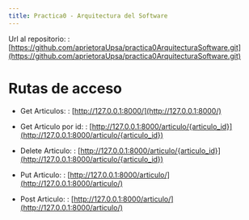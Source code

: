 ```yaml
---
title: Practica0 - Arquitectura del Software
---
```


Url al repositorio: 
: [https://github.com/aprietoraUpsa/practica0ArquitecturaSoftware.git](https://github.com/aprietoraUpsa/practica0ArquitecturaSoftware.git)

# Rutas de acceso

- Get Articulos:
: [http://127.0.0.1:8000/](http://127.0.0.1:8000/)

- Get Articulo por id:
: [http://127.0.0.1:8000/articulo/{articulo_id}](http://127.0.0.1:8000/articulo/{articulo_id})

- Delete Articulo:
: [http://127.0.0.1:8000/articulo/{articulo_id}](http://127.0.0.1:8000/articulo/{articulo_id})

- Put Articulo:
: [http://127.0.0.1:8000/articulo/](http://127.0.0.1:8000/articulo/)

- Post Articulo:
: [http://127.0.0.1:8000/articulo/](http://127.0.0.1:8000/articulo/)

